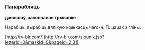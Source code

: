 ### Панарабляць
**дзеяслоў, закончанае трыванне**

Нарабіць, вырабіць вялікую колькасць чаго-н. П. цацак з гліны.

<a rel="author">[http://rv-blr.com/](http://rv-blr.com/slounik.jsp?letterId=0&maskId=0&pageId=2131)</a>
